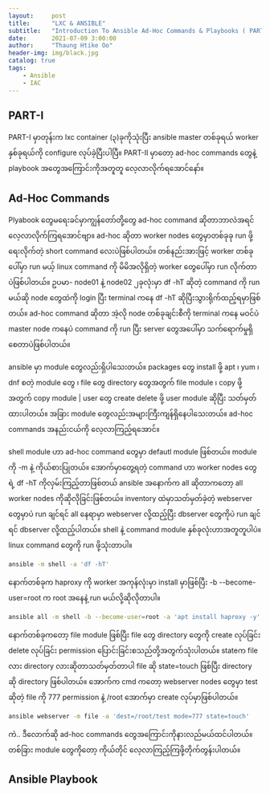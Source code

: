 ```yaml
---
layout:     post
title:      "LXC & ANSIBLE"
subtitle:   "Introduction To Ansible Ad-Hoc Commands & Playbooks ( PART-II)"
date:       2021-07-09 3:00:00
author:     "Thaung Htike Oo"
header-img: img/black.jpg
catalog: true
tags:
    - Ansible
    - IAC
---
```


<h2> PART-I </h2>
 
PART-I မှာတုန်းက lxc container (၃)ခုကိုသုံးပြီး ansible master တစ်ခုရယ် worker နှစ်ခုရယ်ကို configure လုပ်ခဲ့ပြီးပါပြီ။ PART-II မှာတော့ ad-hoc commands တွေနဲ့ playbook အတွေအကြောင်းကိုအတူတူ လေ့လာလိုက်ရအောင်နော်။

<h2> Ad-Hoc Commands </h2>

Plyabook တွေမရေးခင်မှာကျွန်တော်တို့တွေ ad-hoc command ဆိုတာဘာလဲအရင်လေ့လာလိုက်ကြရအောင်ဗျာ။ ad-hoc ဆိုတာ worker nodes တွေမှာတစ်ခုခု run ဖို့ရေးလိုက်တဲ့ short command လေးပဲဖြစ်ပါတယ်။ တစ်နည်းအားဖြင့် worker တစ်ခုပေါ်မှာ run မယ့် linux command ကို မိမိအလိုရှိတဲ့ worker တွေပေါ်မှာ run လိုက်တာပဲဖြစ်ပါတယ်။ ဥပမာ- node01 နဲ့ node02 ၂ခုလုံးမှာ df -hT ဆိုတဲ့ command ကို run မယ်ဆို node တွေထဲကို login ပြီး terminal ကနေ df -hT ဆိုပြီးသွားရိုက်ထည့်ရမှာဖြစ်တယ်။ ad-hoc command ဆိုတာ အဲ့လို node တစ်ခုချင်းစီကို terminal ကနေ မဝင်ပဲ master node ကနေပဲ command ကို run ပြီး server တွေအပေါ်မှာ သက်ရောက်မှုရှိစေတာပဲဖြစ်ပါတယ်။ 

ansible မှာ module တွေလည်းရှိပါသေးတယ်။ packages တွေ install ဖို့ apt ၊ yum ၊ dnf စတဲ့ module တွေ ၊ file တွေ directory တွေအတွက် file module ၊ copy ဖို့အတွက် copy module | user တွေ create delete ဖို့ user module ဆိုပြီး သတ်မှတ်ထားပါတယ်။ အခြား module တွေလည်းအများကြီးကျန်ရှိနေပါသေးတယ်။ ad-hoc commands အနည်းငယ်ကို လေ့လာကြည့်ရအောင်။ 

shell module ဟာ ad-hoc command တွေမှာ defautl module ဖြစ်တယ်။ module ကို -m နဲ့ ကိုယ်စားပြုတယ်။ အောက်မှာတွေ့ရတဲ့ command ဟာ worker nodes တွေရဲ့ df -hT ကိုလှမ်းကြည့်တာဖြစ်တယ် ansible အနောက်က all ဆိုတာကတော့ all worker nodes ကိုဆိုလိုခြင်းဖြစ်တယ်။ inventory ထဲမှာသတ်မှတ်ခဲ့တဲ့ webserver တွေမှာပဲ run ချင်ရင် all နေရာမှာ webserver လို့ထည့်ပြီး dbserver တွေကိုပဲ run ချင်ရင် dbserver လို့ထည့်ပါတယ်။ shell နဲ့ command module နှစ်ခုလုံးဟာအတူတူပါပဲ။ linux command တွေကို run ဖို့သုံးတာပါ။
```bash
ansible -m shell -a 'df -hT'
```
နောက်တစ်ခုက haproxy ကို worker အကုန်လုံးမှာ install မှာဖြစ်ပြီး -b --become-user=root က root အနေနဲ့ run မယ်လို့ဆိုလိုတာပါ။
```bash
ansible all -m shell -b --become-user=root -a 'apt install haproxy -y'
```
နောက်တစ်ခုကတော့ file module ဖြစ်ပြီး file တွေ directory တွေကို create လုပ်ခြင်း delete လုပ်ခြင်း permission ပြောင်းခြင်းစသည်တို့အတွက်သုံးပါတယ်။ stateက file လား directory လားဆိုတာသတ်မှတ်တာပါ file ဆို state=touch ဖြစ်ပြီး directory ဆို directory ဖြစ်ပါတယ်။ အောက်က cmd ကတော့ webserver nodes တွေမှာ test ဆိုတဲ့ file ကို 777 permission နဲ့ /root အောက်မှာ create လုပ်မှာဖြစ်ပါတယ်။
```bash
ansible webserver -m file -a 'dest=/root/test mode=777 state=touch' 
```
ကဲ.. ဒီလောက်ဆို ad-hoc commands တွေအကြောင်းကိုနားလည်မယ်ထင်ပါတယ်။ တစ်ခြား module တွေကိုတော့ ကိုယ်တိုင် လေ့လာကြည့်ကြဖို့တိုက်တွန်းပါတယ်။

<h2> Ansible Playbook </h2>

